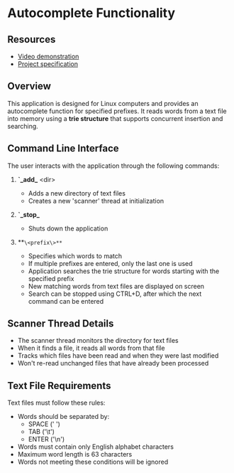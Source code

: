 # Autocomplete Functionality

## Resources
- [Video demonstration](https://drive.google.com/file/d/1yAI4ONXj9ofOa-Vkxinkzu6wDJ0t_gUw/view?usp=drive_link)
- [Project specification](OS-Domaci4.pdf)

## Overview
This application is designed for Linux computers and provides an autocomplete function for specified prefixes. It reads words from a text file into memory using a **trie structure** that supports concurrent insertion and searching.

## Command Line Interface
The user interacts with the application through the following commands:

1. **`_add\_** \<dir\>
   - Adds a new directory of text files
   - Creates a new 'scanner' thread at initialization

2. **`_stop\_**
   - Shuts down the application

3. **`\<prefix\>**`
   - Specifies which words to match
   - If multiple prefixes are entered, only the last one is used
   - Application searches the trie structure for words starting with the specified prefix
   - New matching words from text files are displayed on screen
   - Search can be stopped using CTRL+D, after which the next command can be entered

## Scanner Thread Details
- The scanner thread monitors the directory for text files
- When it finds a file, it reads all words from that file
- Tracks which files have been read and when they were last modified
- Won't re-read unchanged files that have already been processed

## Text File Requirements
Text files must follow these rules:
- Words should be separated by:
  - SPACE (' ')
  - TAB ('\t')
  - ENTER ('\n')
- Words must contain only English alphabet characters
- Maximum word length is 63 characters
- Words not meeting these conditions will be ignored
